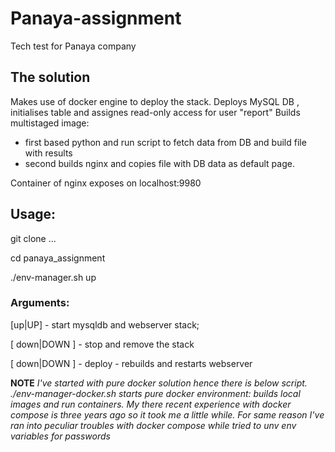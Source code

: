 # Panaya-assignment
Tech test for Panaya company

## The solution
Makes use of docker engine to deploy the stack. 
Deploys MySQL DB , initialises table and assignes read-only access for user "report"
Builds multistaged image:
  - first based python and run script to fetch data from DB and build file with results
  - second builds nginx and copies file with DB data as default page.

Container of nginx exposes on localhost:9980 

## Usage:
git clone ...

cd panaya_assignment

./env-manager.sh up


### Arguments:
[up|UP] - start mysqldb and webserver stack;

[ down|DOWN ] - stop and remove the stack 

[ down|DOWN ] - deploy - rebuilds and restarts webserver  



__NOTE__
_I've started with pure docker solution hence there is below script.
./env-manager-docker.sh starts pure docker environment: builds local images and run containers.
My there recent experience with docker compose is three years ago so it took me a little while. For same reason I've ran into 
peculiar troubles with docker compose while tried to unv env variables for passwords_

